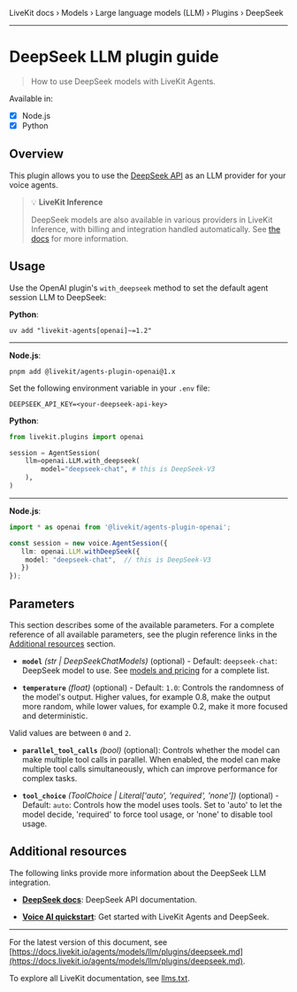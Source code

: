 LiveKit docs › Models › Large language models (LLM) › Plugins › DeepSeek

---

# DeepSeek LLM plugin guide

> How to use DeepSeek models with LiveKit Agents.

Available in:
- [x] Node.js
- [x] Python

## Overview

This plugin allows you to use the [DeepSeek API](https://platform.deepseek.com/) as an LLM provider for your voice agents.

> 💡 **LiveKit Inference**
> 
> DeepSeek models are also available in various providers in LiveKit Inference, with billing and integration handled automatically. See [the docs](https://docs.livekit.io/agents/models/llm.md) for more information.

## Usage

Use the OpenAI plugin's `with_deepseek` method to set the default agent session LLM to DeepSeek:

**Python**:

```shell
uv add "livekit-agents[openai]~=1.2"

```

---

**Node.js**:

```shell
pnpm add @livekit/agents-plugin-openai@1.x

```

Set the following environment variable in your `.env` file:

```shell
DEEPSEEK_API_KEY=<your-deepseek-api-key>

```

**Python**:

```python
from livekit.plugins import openai

session = AgentSession(
    llm=openai.LLM.with_deepseek(
        model="deepseek-chat", # this is DeepSeek-V3
    ),
)

```

---

**Node.js**:

```typescript
import * as openai from '@livekit/agents-plugin-openai';

const session = new voice.AgentSession({
   llm: openai.LLM.withDeepSeek({
    model: "deepseek-chat",  // this is DeepSeek-V3
   })
});

```

## Parameters

This section describes some of the available parameters. For a complete reference of all available parameters, see the plugin reference links in the [Additional resources](#additional-resources) section.

- **`model`** _(str | DeepSeekChatModels)_ (optional) - Default: `deepseek-chat`: DeepSeek model to use. See [models and pricing](https://api-docs.deepseek.com/quick_start/pricing) for a complete list.

- **`temperature`** _(float)_ (optional) - Default: `1.0`: Controls the randomness of the model's output. Higher values, for example 0.8, make the output more random, while lower values, for example 0.2, make it more focused and deterministic.

Valid values are between `0` and `2`.

- **`parallel_tool_calls`** _(bool)_ (optional): Controls whether the model can make multiple tool calls in parallel. When enabled, the model can make multiple tool calls simultaneously, which can improve performance for complex tasks.

- **`tool_choice`** _(ToolChoice | Literal['auto', 'required', 'none'])_ (optional) - Default: `auto`: Controls how the model uses tools. Set to 'auto' to let the model decide, 'required' to force tool usage, or 'none' to disable tool usage.

## Additional resources

The following links provide more information about the DeepSeek LLM integration.

- **[DeepSeek docs](https://platform.deepseek.com/docs)**: DeepSeek API documentation.

- **[Voice AI quickstart](https://docs.livekit.io/agents/start/voice-ai.md)**: Get started with LiveKit Agents and DeepSeek.

---


For the latest version of this document, see [https://docs.livekit.io/agents/models/llm/plugins/deepseek.md](https://docs.livekit.io/agents/models/llm/plugins/deepseek.md).

To explore all LiveKit documentation, see [llms.txt](https://docs.livekit.io/llms.txt).